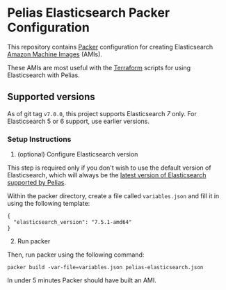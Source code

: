# Pelias Elasticsearch Packer Configuration

This repository contains [Packer](https://packer.io/) configuration for creating Elasticsearch [Amazon Machine Images](https://docs.aws.amazon.com/AWSEC2/latest/UserGuide/AMIs.html) (AMIs).

These AMIs are most useful with the [Terraform](https://github.com/pelias/terraform-elasticsearch) scripts for using Elasticsearch with Pelias.

## Supported versions

As of git tag `v7.0.0`, this project supports Elasticsearch *7* only. For Elasticsearch 5 or 6 support, use earlier versions.

### Setup Instructions


1. (optional) Configure Elasticsearch version

This step is required only if you don't wish to use the default version of Elasticsearch, which will always be the [latest version of Elasticsearch supported by Pelias](https://github.com/pelias/documentation/blob/master/requirements.md).

Within the packer directory, create a file called `variables.json` and fill it in using the following template:

```
{
  "elasticsearch_version": "7.5.1-amd64"
}
```


2. Run packer

Then, run packer using the following command:
```
packer build -var-file=variables.json pelias-elasticsearch.json
```

In under 5 minutes Packer should have built an AMI.
